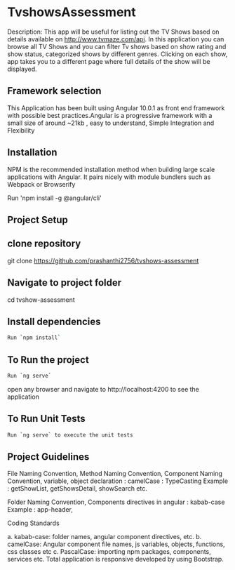 # TvshowsAssessment

Description: This app will be useful for listing out the TV Shows based on details available on http://www.tvmaze.com/api.
In this application you can browse all TV Shows and you can filter Tv shows based on show rating and show status, categorized shows by different genres. Clicking on each show, app takes you to a different page where full details of the show will be displayed.

## Framework selection

This Application has been built using Angular 10.0.1 as front end framework with possible best practices.Angular is a progressive framework with a small size of around ~21kb , easy to understand, Simple Integration and Flexibility

## Installation

NPM is the recommended installation method when building large scale applications with Angular. It pairs nicely with module bundlers such as Webpack or Browserify

Run 'npm install -g @angular/cli'

## Project Setup 

## clone repository
git clone https://github.com/prashanthi2756/tvshows-assessment

## Navigate to project folder
cd tvshow-assessment

## Install dependencies

``` bash
Run `npm install` 
```

## To Run the project

``` bash
Run `ng serve` 
```
open any browser and navigate to http://localhost:4200 to see the application

## To Run Unit Tests

``` bash
Run `ng serve` to execute the unit tests 
```
## Project Guidelines

File Naming Convention, Method Naming Convention, Component Naming Convention, variable, object declaration : camelCase : TypeCasting Example : getShowList, getShowsDetail, showSearch etc.

Folder Naming Convention, Components directives in angular : kabab-case Example : app-header,

Coding Standards

a. kabab-case: folder names, angular component directives, etc. b. camelCase: Angular component file names, js variables, objects, functions, css classes etc c. PascalCase: importing npm packages, components, services etc. Total application is responsive developed by using Bootstrap.